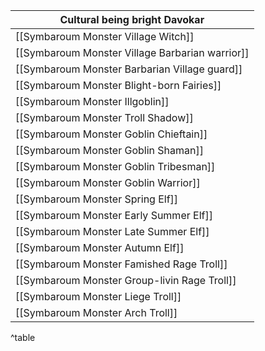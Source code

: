 | Cultural being bright Davokar                   |
| ----------------------------------------------- |
| [[Symbaroum Monster Village Witch]]             |
| [[Symbaroum Monster Village Barbarian warrior]] |
| [[Symbaroum Monster Barbarian Village guard]]   |
| [[Symbaroum Monster Blight-born Fairies]]       |
| [[Symbaroum Monster Illgoblin]]                 |
| [[Symbaroum Monster Troll Shadow]]              |
| [[Symbaroum Monster Goblin Chieftain]]          |
| [[Symbaroum Monster Goblin Shaman]]             |
| [[Symbaroum Monster Goblin Tribesman]]          |
| [[Symbaroum Monster Goblin Warrior]]            |
| [[Symbaroum Monster Spring Elf]]                |
| [[Symbaroum Monster Early Summer Elf]]          |
| [[Symbaroum Monster Late Summer Elf]]           |
| [[Symbaroum Monster Autumn Elf]]                |
| [[Symbaroum Monster Famished Rage Troll]]       |
| [[Symbaroum Monster Group-livin Rage Troll]]    |
| [[Symbaroum Monster Liege Troll]]               |
| [[Symbaroum Monster Arch Troll]]                |

^table